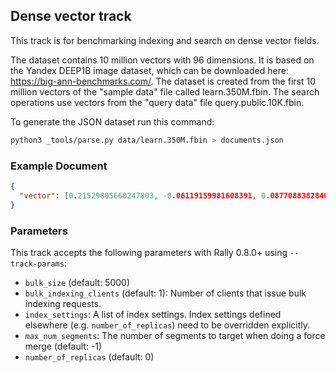 ## Dense vector track

This track is for benchmarking indexing and search on dense vector fields.

The dataset contains 10 million vectors with 96 dimensions. It is based on the
Yandex DEEP1B image dataset, which can be downloaded here:
https://big-ann-benchmarks.com/. The dataset is created from the first 10
million vectors of the "sample data" file called learn.350M.fbin. The search
operations use vectors from the "query data" file query.public.10K.fbin.

To generate the JSON dataset run this command:

```bash
python3 _tools/parse.py data/learn.350M.fbin > documents.json
````

### Example Document

```json
{
  "vector": [0.21529805660247803, -0.06119159981608391, 0.08770883828401566, 0.08731604367494583, -0.03312725946307182, -0.06861377507448196, 0.011172166094183922, 0.08099681884050369, 0.06873716413974762, -0.10662394016981125, -0.06803347170352936, -0.22509372234344482, 0.04775683954358101, -0.11963146924972534, -0.13713325560092926, 0.040520284324884415, 0.03633395954966545, -0.06001321226358414, 0.05640476569533348, -0.1323852241039276, 0.09493865817785263, 0.08581436425447464, 0.11651603877544403, -0.007319801487028599, 0.07001037895679474, -0.20735269784927368, 0.09725717455148697, -0.09026120603084564, 0.027974626049399376, 0.07966648787260056, -0.00902935303747654, -0.25620758533477783, -0.03905373811721802, 0.1739693433046341, -0.0062398542650043964, 0.1722472906112671, -0.005885206162929535, -0.15015317499637604, -0.13207486271858215, -0.05693387985229492, 0.1926010102033615, -0.03730269894003868, 0.06276655197143555, 0.06388836354017258, -0.07929308712482452, -0.04800641909241676, -0.04506685957312584, -0.025829171761870384, 0.11739484965801239, 0.04018357768654823, 0.03557595983147621, -0.14328059554100037, -0.009096059016883373, 0.01991777867078781, 0.19544541835784912, 0.16432076692581177, -0.17786552011966705, -0.011906086467206478, -0.022930240258574486, 0.0394594669342041, -0.1750987023115158, -0.07123833894729614, 0.03142083063721657, -0.03363385424017906, 0.042252954095602036, -0.12258686870336533, 0.0053991954773664474, -0.0580497682094574, -0.13083989918231964, 0.01648520492017269, -0.15029865503311157, 0.04681768640875816, -0.22521495819091797, -0.028500616550445557, 0.09996795654296875, 0.04748646169900894, -0.12404435873031616, 0.11154870688915253, -0.018465351313352585, -0.009930790401995182, -0.04939839243888855, -0.1522141546010971, 0.21582986414432526, -0.05126684159040451, -0.020097043365240097, -0.05058222636580467, 0.0635807067155838, 0.01816011220216751, 0.0961170494556427, 0.06972803920507431, 0.13445426523685455, -0.015163707546889782, -0.0299700740724802, 0.03558037802577019, 0.10351981967687607, -0.025422528386116028]
}
```

### Parameters

This track accepts the following parameters with Rally 0.8.0+ using `--track-params`:

* `bulk_size` (default: 5000)
* `bulk_indexing_clients` (default: 1): Number of clients that issue bulk indexing requests.
* `index_settings`: A list of index settings. Index settings defined elsewhere (e.g. `number_of_replicas`) need to be overridden explicitly.
* `max_num_segments`: The number of segments to target when doing a force merge (default: -1)
* `number_of_replicas` (default: 0)
